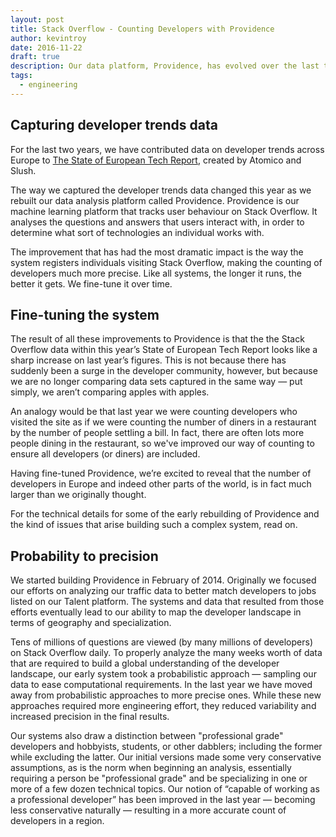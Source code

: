 ```yaml
---
layout: post
title: Stack Overflow - Counting Developers with Providence
author: kevintroy
date: 2016-11-22
draft: true
description: Our data platform, Providence, has evolved over the last two years.  We look at how and why it has changed, and the effects on our counts of developers.
tags:
  - engineering
---
```



Capturing developer trends data
-------------------------------

For the last two years, we have contributed data on developer trends across Europe to [The State of European Tech Report](http://www.atomico.com/news/the-state-of-european-tech), created by Atomico and Slush.

The way we captured the developer trends data changed this year as we rebuilt our data analysis platform called Providence. Providence is our machine learning platform that tracks user behaviour on Stack Overflow. It analyses the questions and answers that users interact with, in order to determine what sort of technologies an individual works with.

The improvement that has had the most dramatic impact is the way the system registers individuals visiting Stack Overflow, making the counting of developers much more precise. Like all systems, the longer it runs, the better it gets. We fine-tune it over time.


Fine-tuning the system
----------------------

The result of all these improvements to Providence is that the the Stack Overflow data within this year’s State of European Tech Report looks like a sharp increase on last year’s figures. This is not because there has suddenly been a surge in the developer community, however, but because we are no longer comparing data sets captured in the same way — put simply, we aren’t comparing apples with apples.

An analogy would be that last year we were counting developers who visited the site as if we were counting the number of diners in a restaurant by the number of people settling a bill. In fact, there are often lots more people dining in the restaurant, so we've improved our way of counting to ensure all developers (or diners) are included.

Having fine-tuned Providence, we’re excited to reveal that the number of developers in Europe and indeed other parts of the world, is in fact much larger than we originally thought.

For the technical details for some of the early rebuilding of Providence and the kind of issues that arise building such a complex system, read on.


Probability to precision
------------------------

We started building Providence in February of 2014.  Originally we focused our efforts on analyzing our traffic data to better match developers to jobs listed on our Talent platform.   The systems and data that resulted from those efforts eventually lead to our ability to map the developer landscape in terms of geography and specialization.

Tens of millions of questions are viewed (by many millions of developers) on Stack Overflow daily.  To properly analyze the many weeks worth of data that are required to build a global understanding of the developer landscape, our early system took a probabilistic approach — sampling our data to ease computational requirements.  In the last year we have moved away from probabilistic approaches to more precise ones. While these new approaches required more engineering effort, they reduced variability and increased precision in the final results.

Our systems also draw a distinction between "professional grade" developers and hobbyists, students, or other dabblers; including the former while excluding the latter.  Our initial versions made some very conservative assumptions, as is the norm when beginning an analysis, essentially requiring a person be "professional grade" and be specializing in one or more of a few dozen technical topics.  Our notion of “capable of working as a professional developer” has been improved in the last year — becoming less conservative naturally — resulting in a more accurate count of developers in a region.
